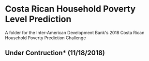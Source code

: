 # Costa Rican Household Poverty Level Prediction
A folder for the Inter-American Development Bank's 2018 Costa Rican Household Poverty Prediction Challenge

## Under Contruction* (11/18/2018)
